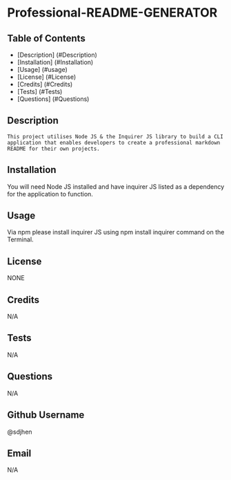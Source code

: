 # Professional-README-GENERATOR

  ## Table of Contents
  * [Description] (#Description)
  *  [Installation] (#Installation)
  * [Usage] (#usage)
  * [License] (#License)
  * [Credits] (#Credits)
  * [Tests] (#Tests)
  * [Questions] (#Questions)
  
 ## Description
    This project utilises Node JS & the Inquirer JS library to build a CLI application that enables developers to create a professional markdown README for their own projects.
  
## Installation
  You will need Node JS installed and have inquirer JS listed as a dependency for the application to function.

  ## Usage
  Via npm please install inquirer JS using npm install inquirer command on the Terminal.

  ## License
  NONE

  ## Credits
  N/A

  ## Tests
  N/A

  ## Questions
  N/A

  ## Github Username
  @sdjhen

  ## Email
  N/A
  